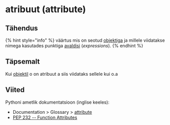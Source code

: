 # atribuut \(attribute\)

## Tähendus

{% hint style="info" %}
väärtus mis on seotud [objektiga](objekt-object.md) ja millele viidatakse nimega kasutades punktiga [avaldisi](avaldis-expression.md) \(_expressions_\).
{% endhint %}

## Täpsemalt

Kui [objektil](objekt-object.md) o on atribuut a siis viidataks sellele kui o.a

## Viited

Pythoni ametlik dokumentatsioon \(inglise keeles\):

* Documentation &gt; Glossary &gt; [attribute](https://docs.python.org/3/glossary.html#term-attribute)
* [PEP 232 -- Function Attributes](https://www.python.org/dev/peps/pep-0232/)



